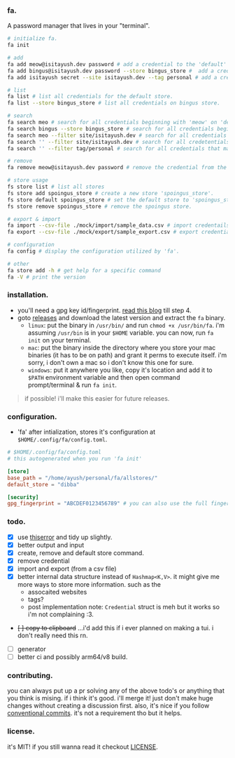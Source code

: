 ### fa.

A password manager that lives in your "terminal".

```sh
# initialize fa.
fa init

# add
fa add meow@isitayush.dev password # add a credential to the 'default' store.
fa add bingus@isitayush.dev password --store bingus_store #  add a credential to the 'bingus' store.
fa add isitayush secret --site isitayush.dev --tag personal # add a credential with an associated site and/or a tag.

# list
fa list # list all credentials for the default store.
fa list --store bingus_store # list all credentials on bingus store.

# search
fa search meo # search for all credentials beginning with 'meow' on 'default' store
fa search bingus --store bingus_store # search for all credentials beginning with 'bingus' on 'bingus_store'
fa search meo --filter site/isitayush.dev # search for all credentials that match both the 'meow' filter and site 'isitayush.dev' filter.
fa search '' --filter site/isitayush.dev # search for all credetentials that match 'isitayush.dev' site.
fa search '' --filter tag/personal # search for all credentials that match the tag 'personal'

# remove
fa remove meow@isitayush.dev password # remove the credential from the store.

# store usage
fs store list # list all stores
fs store add spoingus_store # create a new store 'spoingus_store'.
fs store default spoingus_store # set the default store to 'spoingus_store'.
fs store remove spoingus_store # remove the spoingus store.

# export & import
fa import --csv-file ./mock/import/sample_data.csv # import credentails from sample_data.csv (the only required condition is that the csv must contain a username & a password column. it can also contain an optional url column. all other fields would be ignored)
fa export --csv-file ./mock/export/sample_export.csv # export credentials to sample_export.csv (this creates/overwrites the file for you).

# configuration
fa config # display the configuration utilized by 'fa'.

# other
fa store add -h # get help for a specific command
fa -V # print the version
```

### installation.

- you'll need a gpg key id/fingerprint. [read this blog](https://docs.github.com/en/authentication/managing-commit-signature-verification/generating-a-new-gpg-key) till step 4.
- goto [releases](https://github.com/is-it-ayush/fa/releases) and download the latest version and extract the `fa` binary.
  - `linux`: put the binary in `/usr/bin/` and run `chmod +x /usr/bin/fa`. i'm assuming `/usr/bin` is in your `$HOME` variable. you can now, run `fa init` on your terminal.
  - `mac`: put the binary inside the directory where you store your mac binaries (it has to be on path) and grant it perms to execute itself. i'm sorry, i don't own a mac so i don't know this one for sure.
  - `windows`: put it anywhere you like, copy it's location and add it to `$PATH` environment variable and then open command prompt/terminal & run `fa init`.

> if possible! i'll make this easier for future releases.

### configuration.

- 'fa' after intialization, stores it's configuration at `$HOME/.config/fa/config.toml`.

```toml
# $HOME/.config/fa/config.toml
# this autogenerated when you run 'fa init'

[store]
base_path = "/home/ayush/personal/fa/allstores/"
default_store = "dibba"

[security]
gpg_fingerprint = "ABCDEF0123456789" # you can also use the full fingerprint
```

### todo.

- [x] use [thiserror](https://docs.rs/thiserror/latest/thiserror/index.html) and tidy up slightly.
- [x] better output and input
- [x] create, remove and default store command.
- [x] remove credential
- [x] import and export (from a csv file)
- [x] better internal data structure instead of `Hashmap<K,V>`.
it might give me more ways to store more information. such as the
  - assocaited websites
  - tags?
  - post implementation note: `Credential` struct is meh but it works so i'm not complaining :3.
- ~~[ ] copy to clipboard~~ ...i'd add this if i ever planned on making a tui. i don't really need this rn.
- [ ] generator
- [ ] better ci and possibly arm64/v8 build.

### contributing.

you can always put up a pr solving any of the above todo's or anything that
you think is mising. if i think it's good. i'll merge it! just don't make
huge changes without creating a discussion first. also, it's nice if you
follow [conventional commits](https://www.conventionalcommits.org/en/v1.0.0/).
it's not a requirement tho but it helps.

### license.

it's MIT! if you still wanna read it checkout [LICENSE](./LICENSE.md).
